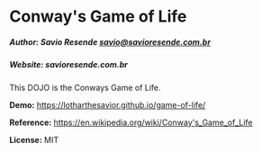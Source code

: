# Conway's Game of Life
##### Author: Savio Resende <savio@savioresende.com.br>
##### Website: savioresende.com.br

This DOJO is the Conways Game of Life.

**Demo:** https://lotharthesavior.github.io/game-of-life/

**Reference:** https://en.wikipedia.org/wiki/Conway's_Game_of_Life

**License:** MIT
